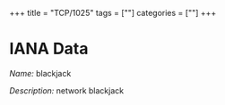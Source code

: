 +++
title = "TCP/1025"
tags = [""]
categories = [""]
+++

# IANA Data

_Name:_ blackjack

_Description:_ network blackjack

